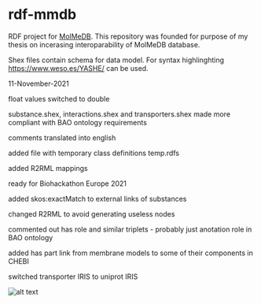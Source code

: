 # rdf-mmdb
RDF project for [MolMeDB](https://molmedb.upol.cz/). This repository was founded for purpose of my thesis on incerasing interoparability of MolMeDB database.

Shex files contain schema for data model. For syntax highlinghting https://www.weso.es/YASHE/ can be used.


11-November-2021

float values switched to double

substance.shex, interactions.shex and transporters.shex made more compliant with BAO ontology requirements

comments translated into english

added file with temporary class definitions temp.rdfs

added R2RML mappings

ready for Biohackathon Europe 2021

added skos:exactMatch to external links of substances


changed R2RML to avoid generating useless nodes

commented out has role and similar triplets - probably just anotation role in BAO ontology

added has part link from membrane models to some of their components in CHEBI

switched transporter IRIS to uniprot IRIS


![alt text](https://i.redd.it/f06bdrfictf31.jpg "honest work")